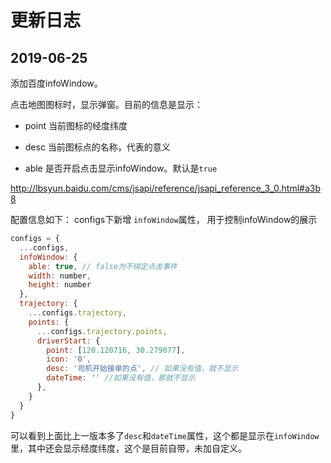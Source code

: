 # 更新日志

## 2019-06-25

添加百度infoWindow。

点击地图图标时，显示弹窗。目前的信息是显示：
- point
  当前图标的经度纬度

- desc
  当前图标点的名称，代表的意义

- able
  是否开启点击显示infoWindow。默认是`true`

http://lbsyun.baidu.com/cms/jsapi/reference/jsapi_reference_3_0.html#a3b8

配置信息如下：
configs下新增 `infoWindow`属性， 用于控制infoWindow的展示

```js
configs = {
  ...configs,
  infoWindow: {
    able: true, // false为不绑定点击事件
    width: number,
    height: number
  },
  trajectory: {
    ...configs.trajectory,
    points: {
      ...configs.trajectory.points,
      driverStart: { 
        point: [120.120716, 30.279077], 
        icon: '0', 
        desc: '司机开始接单的点', // 如果没有值，就不显示
        dateTime: '' //如果没有值，那就不显示
      },
    }
  }
}
```

可以看到上面比上一版本多了`desc`和`dateTime`属性，这个都是显示在`infoWindow`里，其中还会显示经度纬度，这个是目前自带，未加自定义。
